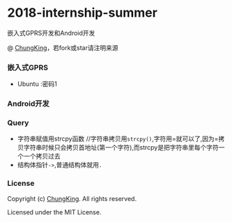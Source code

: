 # 2018-internship-summer
嵌入式GPRS开发和Android开发

@ [ChungKing](https://github.com/HuangCongQing/2018-internship-summer)，若fork或star请注明来源


### 嵌入式GPRS
* Ubuntu :密码1

### Android开发

### Query

* 字符串赋值用strcpy函数
//字符串拷贝用`strcpy()`,字符用=就可以了,因为=拷贝字符串时候只会拷贝首地址(第一个字符),而strcpy是把字符串里每个字符一个一个拷贝过去
* 结构体指针`->`,普通结构体就用`.`

### License
Copyright (c) [ChungKing](https://github.com/HuangCongQing/2018-internship-summer). All rights reserved.

Licensed under the MIT License.